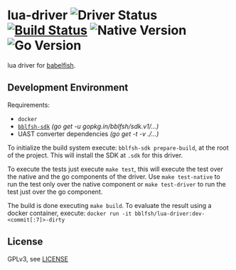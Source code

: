 # lua-driver  ![Driver Status](https://img.shields.io/badge/status-planning-e08dd1.svg) [![Build Status](https://travis-ci.org/bblfsh/lua-driver.svg?branch=master)](https://travis-ci.org/bblfsh/lua-driver) ![Native Version](https://img.shields.io/badge/lua%20version-5.3-aa93ea.svg) ![Go Version](https://img.shields.io/badge/go%20version-1.8-63afbf.svg)

lua driver for [babelfish](https://github.com/bblfsh/server).


Development Environment
-----------------------

Requirements:
- `docker`
- [`bblfsh-sdk`](https://github.com/bblfsh/sdk) _(go get -u gopkg.in/bblfsh/sdk.v1/...)_
- UAST converter dependencies _(go get -t -v ./...)_

To initialize the build system execute: `bblfsh-sdk prepare-build`, at the root of the project. This will install the SDK at `.sdk` for this driver.

To execute the tests just execute `make test`, this will execute the test over the native and the go components of the driver. Use `make test-native` to run the test only over the native component or `make test-driver` to run the test just over the go component.

The build is done executing `make build`. To evaluate the result using a docker container, execute:
`docker run -it bblfsh/lua-driver:dev-<commit[:7]>-dirty`


License
-------

GPLv3, see [LICENSE](LICENSE)



